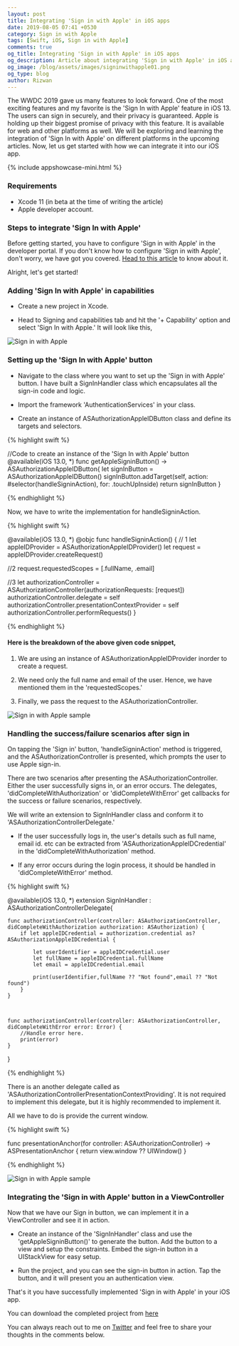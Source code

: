 ```yaml
---
layout: post
title: Integrating 'Sign in with Apple' in iOS apps
date: 2019-08-05 07:41 +0530
category: Sign in with Apple
tags: [Swift, iOS, Sign in with Apple]
comments: true
og_title: Integrating 'Sign in with Apple' in iOS apps
og_description: Article about integrating 'Sign in with Apple' in iOS apps
og_image: /blog/assets/images/signinwithapple01.png
og_type: blog
author: Rizwan
---
```


The WWDC 2019 gave us many features to look forward. One of the most exciting features and my favorite is the 'Sign In with Apple' feature in iOS 13. The users can sign in securely, and their privacy is guaranteed. Apple is holding up their biggest promise of privacy with this feature. It is available for web and other platforms as well. We will be exploring and learning the integration of 'Sign In with Apple' on different platforms in the upcoming articles. Now, let us get started with how we can integrate it into our iOS app.

{% include appshowcase-mini.html %}

### Requirements

* Xcode 11 (in beta at the time of writing the article)
* Apple developer account.

### Steps to integrate 'Sign In with Apple'
Before getting started, you have to configure 'Sign in with Apple' in the developer portal. If you don't know how to configure 'Sign in with Apple', don't worry, we have got you covered. [Head to this article](/blog/2019/08/12/enabling-sign-in-with-apple-in-developer-account/) to know about it. 



Alright, let's get started!

### Adding 'Sign In with Apple' in capabilities

- Create a new project in Xcode.

- Head to Signing and capabilities tab and hit the '+ Capability' option and select 'Sign In with Apple.' It will look like this, 

![Sign in with Apple](/blog/assets/images/signinwithapple01.png)


### Setting up the 'Sign In with Apple' button

- Navigate to the class where you want to set up the 'Sign in with Apple' button. I have built a SignInHandler class which encapsulates all the sign-in code and logic.

- Import the framework 'AuthenticationServices' in your class.

- Create an instance of ASAuthorizationAppleIDButton class and define its targets and selectors. 

{% highlight swift %}

//Code to create an instance of the 'Sign In with Apple' button
@available(iOS 13.0, *)
func getAppleSigninButton() -> ASAuthorizationAppleIDButton{
    let signInButton = ASAuthorizationAppleIDButton()
    signInButton.addTarget(self, action: #selector(handleSigninAction), for: .touchUpInside)
    return signInButton
}

{% endhighlight %}

Now, we have to write the implementation for handleSigninAction.

{% highlight swift %}

@available(iOS 13.0, *)
@objc func handleSigninAction() {
// 1
    let appleIDProvider = ASAuthorizationAppleIDProvider()
    let request = appleIDProvider.createRequest()

//2
    request.requestedScopes = [.fullName, .email]

//3
    let authorizationController = ASAuthorizationController(authorizationRequests: [request])
    authorizationController.delegate = self
    authorizationController.presentationContextProvider = self
    authorizationController.performRequests()
}

{% endhighlight %}


#### Here is the breakdown of the above given code snippet,

1. We are using an instance of ASAuthorizationAppleIDProvider inorder to create a request. 


2. We need only the full name and email of the user. Hence, we have mentioned them in the 'requestedScopes.'


3. Finally, we pass the request to the ASAuthorizationController. 

![Sign in with Apple sample](/blog/assets/images/signinwithapple02.png)

### Handling the success/failure scenarios after sign in 

On tapping the 'Sign in' button, 'handleSigninAction' method is triggered, and the ASAuthorizationController is presented, which prompts the user to use Apple sign-in. 

There are two scenarios after presenting the ASAuthorizationController. Either the user successfully signs in, or an error occurs. 
The delegates, 'didCompleteWithAuthorization' or 'didCompleteWithError' get callbacks for the success or failure scenarios, respectively.

We will write an extension to SignInHandler class and conform it to 'ASAuthorizationControllerDelegate.' 

- If the user successfully logs in, the user's details such as  full name, email id. etc can be extracted from 'ASAuthorizationAppleIDCredential' in the 'didCompleteWithAuthorization' method.

- If any error occurs during the login process, it should be handled in 'didCompleteWithError' method. 


{% highlight swift %}

@available(iOS 13.0, *)
extension SignInHandler : ASAuthorizationControllerDelegate{
    
    func authorizationController(controller: ASAuthorizationController, didCompleteWithAuthorization authorization: ASAuthorization) {
        if let appleIDCredential = authorization.credential as? ASAuthorizationAppleIDCredential {
            
            let userIdentifier = appleIDCredential.user
            let fullName = appleIDCredential.fullName
            let email = appleIDCredential.email
            
            print(userIdentifier,fullName ?? "Not found",email ?? "Not found")
        } 
    }
    
    
    
    func authorizationController(controller: ASAuthorizationController, didCompleteWithError error: Error) {
        //Handle error here.
        print(error)
    }
}

{% endhighlight %}

There is an another delegate called as 'ASAuthorizationControllerPresentationContextProviding'. It is not required to implement this delegate, but it is highly recommended to implement it. 

All we have to do is provide the current window. 

{% highlight swift %}


func presentationAnchor(for controller: ASAuthorizationController) -> ASPresentationAnchor {
    return view.window ?? UIWindow()
}

{% endhighlight %}


![Sign in with Apple sample](/blog/assets/images/signinwithapple03.png)

### Integrating the 'Sign in with Apple' button in a ViewController 

Now that we have our Sign in button, we can implement it in a ViewController and see it in action.

- Create an instance of the 'SignInHandler' class and use the 'getAppleSigninButton()' to generate the button.
Add the button to a view and setup the constraints. Embed the sign-in button in a UIStackView for easy setup.

- Run the project, and you can see the sign-in button in action. Tap the button, and it will present you an authentication view.




That's it you have successfully implemented 'Sign in with Apple' in your iOS app.

You can download the completed project from [here](http://bit.ly/signinwithapple)

You can always reach out to me on [Twitter](https://twitter.com/rizwanasifahmed) and feel free to share your thoughts in the comments below. 

